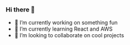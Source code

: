### Hi there 👋

- 🔭 I’m currently working on something fun
- 🌱 I’m currently learning React and AWS
- 👯 I’m looking to collaborate on cool projects

<!--
**nitxl/nitxl** is a ✨ _special_ ✨ repository because its `README.md` (this file) appears on your GitHub profile.

Here are some ideas to get you started:

- 🔭 I’m currently working on something fun
- 🌱 I’m currently learning React and AWS
- 👯 I’m looking to collaborate on cool projects
- 🤔 I’m looking for help with ...
- 💬 Ask me about ...
- 📫 How to reach me: ...
- 😄 Pronouns: ...
- ⚡ Fun fact: ...
-->
